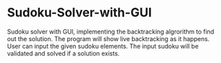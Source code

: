 # Sudoku-Solver-with-GUI
Sudoku solver with GUI, implementing the backtracking algrorithm to find out the solution. The program will show live backtracking as it happens. User can input the given sudoku elements. The input sudoku will be validated and solved if a solution exists.
